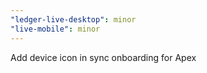 ```yaml
---
"ledger-live-desktop": minor
"live-mobile": minor
---
```


Add device icon in sync onboarding for Apex
